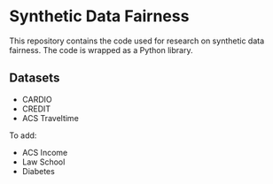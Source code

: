 # Synthetic Data Fairness

This repository contains the code used for research on synthetic data
fairness. The code is wrapped as a Python library.

## Datasets

- CARDIO
- CREDIT
- ACS Traveltime

To add: 
- ACS Income
- Law School
- Diabetes
